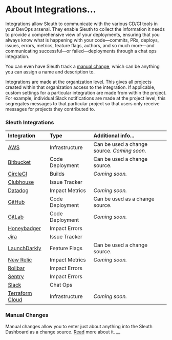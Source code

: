 # About Integrations...

Integrations allow Sleuth to communicate with the various CD/CI tools in your DevOps arsenal. They enable Sleuth to collect the information it needs to provide a comprehensive view of your deployments, ensuring that you always know what is happening with your code—commits, PRs, deploys, issues, errors, metrics, feature flags, authors, and so much more—and communicating successful—or failed—deployments through a chat ops integration. 

You can even have Sleuth track a [manual change](manual-changes.md), which can be anything you can assign a name and description to. 

Integrations are made at the organization level. This gives all projects created within that organization access to the integration. If applicable, custom settings for a particular integration are made from within the project. For example, individual Slack notifications are made at the project level; this segregates messages to that particular project so that users only receive messages for projects they contributed to.  

### Sleuth Integrations

| Integration | Type | Additional info... |
| :--- | :--- | :--- |
| [AWS](change-sources/infrastructure/aws.md) | Infrastructure | Can be used a change source. _Coming soon._  |
| [Bitbucket](change-sources/code-deployment/bitbucket.md) | Code Deployment | Can be used a change source.  |
| [CircleCI](builds/circleci.md) | Builds | _Coming soon._ |
| [Clubhouse](issue-trackers/clubhouse.md) | Issue Tracker |  |
| [Datadog](impact-sources/metrics/datadog.md) | Impact Metrics | _Coming soon._ |
| [GitHub](change-sources/code-deployment/github.md) | Code Deployment | Can be used as a change source.  |
| [GitLab](change-sources/code-deployment/gitlab.md) | Code Deployment | _Coming soon._ |
| [Honeybadger](impact-sources/errors/honeybadger.md) | Impact Errors |  |
| [Jira](issue-trackers/jira.md) | Issue Tracker |  |
| [LaunchDarkly](change-sources/feature-flags/launchdarkly.md) | Feature Flags | Can be used a change source.  |
| [New Relic](impact-sources/metrics/new-relic.md) | Impact Metrics | _Coming soon._ |
| [Rollbar](impact-sources/errors/rollbar.md) | Impact Errors |  |
| [Sentry](impact-sources/errors/sentry.md) | Impact Errors |  |
| [Slack](chat-ops/slack.md) | Chat Ops |  |
| [Terraform Cloud](change-sources/infrastructure/terraform-cloud.md) | Infrastructure | _Coming soon._  |

### Manual Changes

Manual changes allow you to enter just about anything into the Sleuth Dashboard as a change source. [Read](manual-changes.md) more about it.  __

